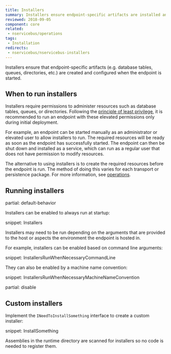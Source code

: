 ```yaml
---
title: Installers
summary: Installers ensure endpoint-specific artifacts are installed and configured during endpoint startup.
reviewed: 2018-09-05
component: core
related:
 - nservicebus/operations
tags:
 - Installation
redirects:
 - nservicebus/nservicebus-installers
---
```


Installers ensure that endpoint-specific artifacts (e.g. database tables, queues, directories, etc.) are created and configured when the endpoint is started.

## When to run installers

Installers require permissions to administer resources such as database tables, queues, or directories. Following the [principle of least privilege](https://en.wikipedia.org/wiki/Principle_of_least_privilege), it is recommended to run an endpoint with these elevated permissions only during initial deployment.

For example, an endpoint can be started manually as an administrator or elevated user to allow installers to run. The required resources will be ready as soon as the endpoint has successfully started. The endpoint can then be shut down and installed as a service, which can run as a regular user that does not have permission to modify resources.

The alternative to using installers is to create the required resources before the endpoint is run. The method of doing this varies for each transport or persistence package. For more information, see [operations](/nservicebus/operations).

## Running installers

partial: default-behavior

Installers can be enabled to always run at startup:

snippet: Installers

Installers may need to be run depending on the arguments that are provided to the host or aspects the environment the endpoint is hosted in.

For example, installers can be enabled based on command line arguments:

snippet: InstallersRunWhenNecessaryCommandLine

They can also be enabled by a machine name convention:

snippet: InstallersRunWhenNecessaryMachineNameConvention

partial: disable


## Custom installers

Implement the `INeedToInstallSomething` interface to create a custom installer:

snippet: InstallSomething

Assemblies in the runtime directory are scanned for installers so no code is needed to register them.

